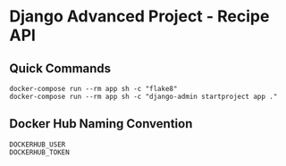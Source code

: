# Django Advanced Project - Recipe API 

## Quick Commands
```shell
docker-compose run --rm app sh -c "flake8"
docker-compose run --rm app sh -c "django-admin startproject app ."
```

## Docker Hub Naming Convention
```shell
DOCKERHUB_USER
DOCKERHUB_TOKEN
```




